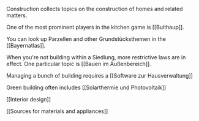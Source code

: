 Construction collects topics on the construction of homes and related matters.

One of the most prominent players in the kitchen game is [[Bulthaup]].

You can look up Parzellen and other Grundstücksthemen in the [[Bayernatlas]].

When you're not building within a Siedlung, more restrictive laws are in effect. One particular topic is [[Bauen im Außenbereich]].

Managing a bunch of building requires a [[Software zur Hausverwaltung]]

Green building often includes [[Solarthermie und Photovoltaik]]

[[Interior design]]

[[Sources for materials and appliances]]